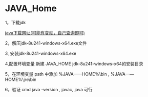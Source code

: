 # JAVA_Home


1，下载jdk 

[java下载网址(可能有变动，自己查询即可)](https://www.oracle.com/java/technologies/javase-downloads.html)


2，解压jdk-8u241-windows-x64.exe文件

3, 安装jdk-8u241-windows-x64.exe

4,配置环境变量 新建 JAVA_HOME  jdk-8u241-windows-x64的安装目录

5，在环境变量 path 中添加  %JAVA——HOME%\bin ,  %JAVA——HOME%\jre\bin 

6，验证  cmd  java -version  , javac,  java  可行

